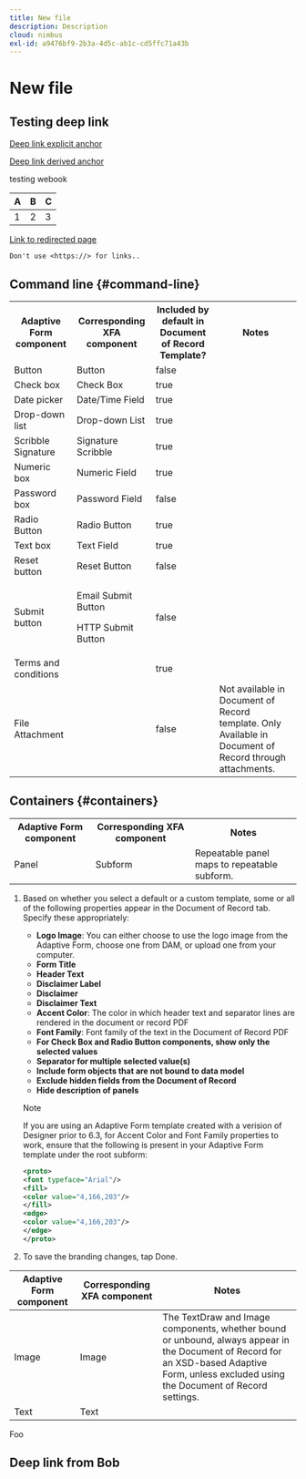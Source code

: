 ```yaml
---
title: New file
description: Description
cloud: nimbus
exl-id: a9476bf9-2b3a-4d5c-ab1c-cd5ffc71a43b
---
```


# New file

## Testing deep link

[Deep link explicit anchor](newfile.md#command-line)

[Deep link derived anchor](newfile.md#deep-link-from-bob)

testing webook

| A | B | C |
| ---  | --- | --- |
| 1 | 2 | 3 |


[Link to redirected page](https://experienceleague.adobe.com/docs/experience-manager-core-components/using/developing/developing.html)

```
Don't use <https://> for links..
```

## Command line {#command-line}

<table>
 <tbody>
  <tr>
   <th>Adaptive Form component</th>
   <th>Corresponding XFA component</th>
   <th>Included by default in Document of Record Template?</th>
   <th>Notes</th>
  </tr>
  <tr>
   <td>Button</td>
   <td>Button</td>
   <td>false</td>
   <td> </td>
  </tr>
  <tr>
   <td>Check box</td>
   <td>Check Box</td>
   <td>true</td>
   <td> </td>
  </tr>
  <tr>
   <td>Date picker</td>
   <td>Date/Time Field</td>
   <td>true</td>
   <td> </td>
  </tr>
  <tr>
   <td>Drop-down list</td>
   <td>Drop-down List</td>
   <td>true</td>
   <td> </td>
  </tr>
  <tr>
   <td>Scribble Signature</td>
   <td>Signature Scribble</td>
   <td>true</td>
   <td> </td>
  </tr>
  <tr>
   <td>Numeric box</td>
   <td>Numeric Field</td>
   <td>true</td>
   <td> </td>
  </tr>
  <tr>
   <td>Password box</td>
   <td>Password Field</td>
   <td>false</td>
   <td> </td>
  </tr>
  <tr>
   <td>Radio Button</td>
   <td>Radio Button</td>
   <td>true</td>
   <td> </td>
  </tr>
  <tr>
   <td>Text box</td>
   <td>Text Field</td>
   <td>true</td>
   <td> </td>
  </tr>
  <tr>
   <td>Reset button</td>
   <td>Reset Button</td>
   <td>false</td>
   <td> </td>
  </tr>
  <tr>
   <td>Submit button</td>
   <td><p>Email Submit Button</p> <p>HTTP Submit Button</p> </td>
   <td>false</td>
   <td> </td>
  </tr>
  <tr>
   <td>Terms and conditions</td>
   <td> </td>
   <td>true</td>
   <td> </td>
  </tr>
  <tr>
   <td>File Attachment</td>
   <td> </td>
   <td>false</td>
   <td>Not available in Document of Record template. Only Available in Document of Record through attachments.</td>
  </tr>
 </tbody>
</table>

## Containers {#containers}

<table>
 <tbody>
  <tr>
   <th>Adaptive Form component</th>
   <th>Corresponding XFA component</th>
   <th>Notes</th>
  </tr>
  <tr>
   <td>Panel<br /> </td>
   <td>Subform<br /> </td>
   <td>Repeatable panel maps to repeatable subform.</td>
  </tr>
 </tbody>
</table>


1. Based on whether you select a default or a custom template, some or all of the following properties appear in the Document of Record tab. Specify these appropriately:

    * **Logo Image**: You can either choose to use the logo image from the Adaptive Form, choose one from DAM, or upload one from your computer.
    * **Form Title**
    * **Header Text**
    * **Disclaimer Label**
    * **Disclaimer**
    * **Disclaimer Text**
    * **Accent Color**: The color in which header text and separator lines are rendered in the document or record PDF
    * **Font Family**: Font family of the text in the Document of Record PDF
    * **For Check Box and Radio Button components, show only the selected values**
    * **Separator for multiple selected value(s)**
    * **Include form objects that are not bound to data model**
    * **Exclude hidden fields from the Document of Record**
    * **Hide description of panels**

   >[!NOTE]
   >
   >If you are using an Adaptive Form template created with a verision of Designer prior to 6.3, for Accent Color and Font Family properties to work, ensure that the following is present in your Adaptive Form template under the root subform:

   ```xml
   <proto>
   <font typeface="Arial"/>
   <fill>
   <color value="4,166,203"/>
   </fill>
   <edge>
   <color value="4,166,203"/>
   </edge>
   </proto>
   ```

1. To save the branding changes, tap Done.

| Adaptive Form component |Corresponding XFA component |Notes |
|---|---|---|
| Image |Image |The TextDraw and Image components, whether bound or unbound, always appear in the Document of Record for an XSD-based Adaptive Form, unless excluded using the Document of Record settings. |
| Text |Text |

Foo

## Deep link from Bob
